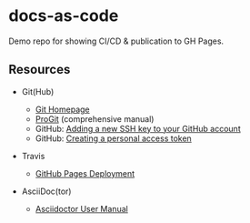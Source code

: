 # docs-as-code

Demo repo for showing CI/CD &amp; publication to GH Pages.


## Resources

* Git(Hub)
  * [Git Homepage](https://git-scm.com/)
  * [ProGit](https://git-scm.com/book/en/v2) (comprehensive manual)
  * GitHub: [Adding a new SSH key to your GitHub account](https://help.github.com/articles/adding-a-new-ssh-key-to-your-github-account/)
  * GitHub: [Creating a personal access token](https://help.github.com/articles/creating-a-personal-access-token-for-the-command-line/)

* Travis
  * [GitHub Pages Deployment](https://docs.travis-ci.com/user/deployment/pages/)

* AsciiDoc(tor)
  * [Asciidoctor User Manual](https://asciidoctor.org/docs/user-manual/)
